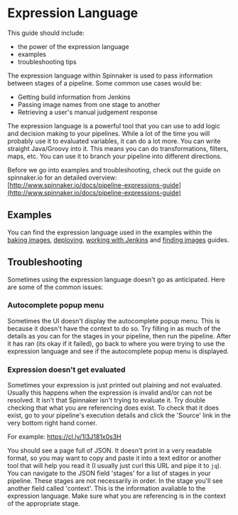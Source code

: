 # Expression Language

This guide should include:

- the power of the expression language
- examples
- troubleshooting tips


The expression language within Spinnaker is used to pass information between stages of a pipeline. Some common use cases would be:
- Getting build information from Jenkins
- Passing image names from one stage to another
- Retrieving a user's manual judgement response

The expression language is a powerful tool that you can use to add logic and decision making to your pipelines. While a lot of the time you will probably use it to evaluated variables, it can do a lot more. You can write straight Java/Groovy into it. This means you can do transformations, filters, maps, etc. You can use it to branch your pipeline into different directions.


Before we go into examples and troubleshooting, check out the guide on spinnaker.io for an detailed overview: [http://www.spinnaker.io/docs/pipeline-expressions-guide](http://www.spinnaker.io/docs/pipeline-expressions-guide)


## Examples

You can find the expression language used in the examples within the [baking images](baking_images.md), [deploying](deploying.md), [working with Jenkins](working_with_jenkins.md) and [finding images](find_images.md) guides.

## Troubleshooting

Sometimes using the expression language doesn't go as anticipated. Here are some of the common issues:

### Autocomplete popup menu

Sometimes the UI doesn't display the autocomplete popup menu. This is because it doesn't have the context to do so. Try filling in as much of the details as you can for the stages in your pipeline, then run the pipeline. After it has ran (its okay if it failed), go back to where you were trying to use the expression language and see if the autocomplete popup menu is displayed.

### Expression doesn't get evaluated

Sometimes your expression is just printed out plaining and not evaluated. Usually this happens when the expression is invalid and/or can not be resolved. It isn't that Spinnaker isn't trying to evaluate it. Try double checking that what you are referencing does exist. To check that it does exist, go to your pipeline's execution details and click the 'Source' link in the very bottom right hand corner. 

For example:
https://cl.ly/1l3J181x0s3H

You should see a page full of JSON. It doesn't print in a very readable format, so you may want to copy and paste it into a text editor or another tool that will help you read it (I usually just curl this URL and pipe it to `jq`). You can navigate to the JSON field 'stages' for a list of stages in your pipeline. These stages are not necessarily in order. In the stage you'll see another field called 'context'. This is the information avaliable to the expression language. Make sure what you are referencing is in the context of the appropriate stage.